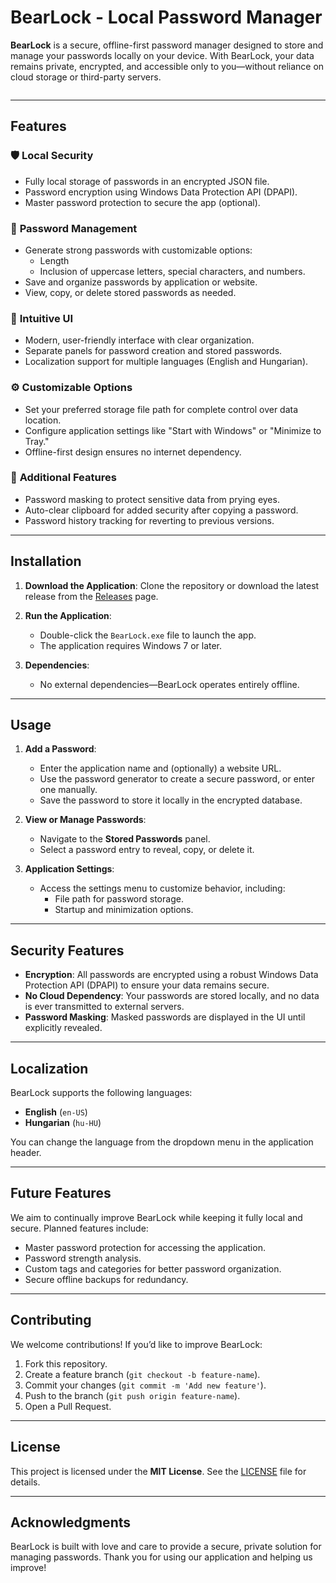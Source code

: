 # BearLock - Local Password Manager

**BearLock** is a secure, offline-first password manager designed to store and manage your passwords locally on your device. With BearLock, your data remains private, encrypted, and accessible only to you—without reliance on cloud storage or third-party servers.

<Image Source="preview.png" />

---

## Features

### 🛡️ **Local Security**

- Fully local storage of passwords in an encrypted JSON file.
- Password encryption using Windows Data Protection API (DPAPI).
- Master password protection to secure the app (optional).

### 🔑 **Password Management**

- Generate strong passwords with customizable options:
  - Length
  - Inclusion of uppercase letters, special characters, and numbers.
- Save and organize passwords by application or website.
- View, copy, or delete stored passwords as needed.

### 🎨 **Intuitive UI**

- Modern, user-friendly interface with clear organization.
- Separate panels for password creation and stored passwords.
- Localization support for multiple languages (English and Hungarian).

### ⚙️ **Customizable Options**

- Set your preferred storage file path for complete control over data location.
- Configure application settings like "Start with Windows" or "Minimize to Tray."
- Offline-first design ensures no internet dependency.

### 📝 **Additional Features**

- Password masking to protect sensitive data from prying eyes.
- Auto-clear clipboard for added security after copying a password.
- Password history tracking for reverting to previous versions.

---

## Installation

1. **Download the Application**:
   Clone the repository or download the latest release from the [Releases](#) page.

2. **Run the Application**:

   - Double-click the `BearLock.exe` file to launch the app.
   - The application requires Windows 7 or later.

3. **Dependencies**:
   - No external dependencies—BearLock operates entirely offline.

---

## Usage

1. **Add a Password**:

   - Enter the application name and (optionally) a website URL.
   - Use the password generator to create a secure password, or enter one manually.
   - Save the password to store it locally in the encrypted database.

2. **View or Manage Passwords**:

   - Navigate to the **Stored Passwords** panel.
   - Select a password entry to reveal, copy, or delete it.

3. **Application Settings**:
   - Access the settings menu to customize behavior, including:
     - File path for password storage.
     - Startup and minimization options.

---

## Security Features

- **Encryption**: All passwords are encrypted using a robust Windows Data Protection API (DPAPI) to ensure your data remains secure.
- **No Cloud Dependency**: Your passwords are stored locally, and no data is ever transmitted to external servers.
- **Password Masking**: Masked passwords are displayed in the UI until explicitly revealed.

---

## Localization

BearLock supports the following languages:

- **English** (`en-US`)
- **Hungarian** (`hu-HU`)

You can change the language from the dropdown menu in the application header.

---

## Future Features

We aim to continually improve BearLock while keeping it fully local and secure. Planned features include:

- Master password protection for accessing the application.
- Password strength analysis.
- Custom tags and categories for better password organization.
- Secure offline backups for redundancy.

---

## Contributing

We welcome contributions! If you’d like to improve BearLock:

1. Fork this repository.
2. Create a feature branch (`git checkout -b feature-name`).
3. Commit your changes (`git commit -m 'Add new feature'`).
4. Push to the branch (`git push origin feature-name`).
5. Open a Pull Request.

---

## License

This project is licensed under the **MIT License**. See the [LICENSE](LICENSE) file for details.

---

## Acknowledgments

BearLock is built with love and care to provide a secure, private solution for managing passwords. Thank you for using our application and helping us improve!
